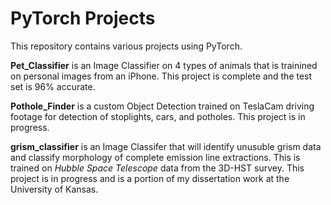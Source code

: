 # PyTorch Projects 

This repository contains various projects using PyTorch. 

**Pet_Classifier** is an Image Classifier on 4 types of animals that is trainined on personal images from an iPhone. This project is complete and the test set is 96% accurate. 

**Pothole_Finder** is a custom Object Detection trained on TeslaCam driving footage for detection of stoplights, cars, and potholes. This project is in progress.

**grism_classifier** is an Image Classifer that will identify unusuble grism data and classify morphology of complete emission line extractions. This is trained on *Hubble Space Telescope* data from the 3D-HST survey. This project is in progress and is a portion of my dissertation work at the University of Kansas. 
